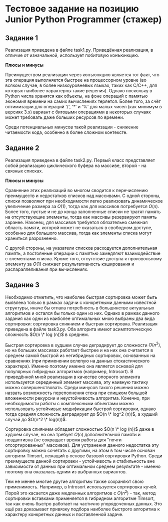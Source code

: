 # Тестовое задание на позицию Junior Python Programmer (стажер)

## Задание 1

Реализация приведена в файле task1.py. Приведённая реализация, в отличие от изначальной, использует побитовую конъюнкцию.

**Плюсы и минусы**

Преимуществом реализации через конъюнкцию является тот факт, что эта операция выполняется быстрее на процессорном уровне (во всяком случае, в более низкоуровневых языках, таких как C/C++, для которых наиболее характерны такие решения). Однако поскольку в Python числа хранятся как объекты, на фоне операций с памятью экономия времени на самих вычислениях теряется. Более того, за счёт оптимизации для операций '/', '\*' и '%' для малых чисел (как минимум в версиях 3.x) вариант с битовыми операциями в некоторых случаях может требовать даже больших ресурсов по времени. 

Среди потенциальных минусов такой реализации - снижение читаемости кода, особенно в более сложном контексте.

## Задание 2

Реализация приведена в файле task2.py. Первый класс представляет собой реализацию циклического буфера на массиве, второй - на связных списках.

**Плюсы и минусы**

Сравнение этих реализаций во многом сводится к перечислению преимуществ и недостатков списков над массивами. С одной стороны, списки позволяют при необходимости легко реализовать динамическое увеличение размера за $O(1)$, тогда как для массивов потребуется $O(n)$. Более того, пустые и не до конца заполненные списки не тратят память на отсутствующие элементы, тогда как массивы резервируют память заранее. Наконец, для массивов требуется обязательно смежная область памяти, которой может не оказаться в свободном доступе, особенно для большого массива, тогда как элементы списка могут храниться разрозненно. 

С другой стороны, на указатели списков расходуется дополнительная память, а постоянные операции с памятью замедляют взаимодействие с элементами списка. Кроме того, отсутствие доступа к произвольному элементу за $O(1)$ снижает результативность кэширования и распараллеливания при вычислениях.

## Задание 3

Необходимо отметить, что наиболее быстрая сортировка может быть выявлена только в рамках задачи с конкретными данными известной структуры, иначе бы отпала потребность в большинстве актуальных алгоритмов и остался бы только один из них. Однако в рамках данного задания как одни из наиболее оптимальных мною выбраны два вида сортировки: сортировка слиянием и быстрая сортировка. Реализация приведена в файле task3.py. Оба алгорита имеют асимптотическую сложность $O(n \* log (n))$ в среднем.

Быстрая сортировка в худшем случае деградирует до сложности $O(n^2)$, но на больших массивах работает быстрее и на них она считается в среднем самой быстрой из негибридных сортировок, основанных на сравнениях (при применении вслепую на данных стохастического характера). Именно поэтому именно она является основой для популярных гибридных алгоритмов (например, Introsort). В приведённой мной реализации в качестве опорного элемента используется серединный элемент массива, эту наивную тактику можно совершенствовать. Среди минусов такого решения можно назвать возможность переполнения стека при слишком большой вложенности рекурсии и неустойчивость алгоритма. Конечно, при необходимости работы с комплексными объектами можно использовать устойчивые модификации быстрой сортировки, однако тогда средняя сложность деградирует до $O(n \* log^2 (n))$, а худший случай до $O(n^2 \* log(n))$.

Сортировка слиянием обладает сложностью $O(n \* log (n))$ даже в худшем случае, но она требует $O(n)$ дополнительной памяти и неадаптивна (не сокращает время работы для "почти отсортированных" массивов). Для устранения данного недостатка эту сортировку можно сочетать с другими, на этом в том числе основан алгоритм Timsort, лежащий в основе базовой сортировки Python. Среди преимуществ данной сортировки - устойчивость и стабильность вне зависимости от данных при оптимальнои среднем результате - именно поэтому она оказалась одним из выбранных вариантов.

Тем не менее многие другие алгоритмы также сохраняют свою применимость. Например, в Introsort используется сортировка кучей. Порой это касается даже медленных алгоритмов с $O(n^2)$ - так, метод сортировки вставками применяется в гибридном алгоритме Timsort, так как очень быстро работает на частично упорядоченных данных. Это ещё раз доказывает привязку подбора наиболее быстрого алгоритма к характеру конкретных данных и поставленной задаче.